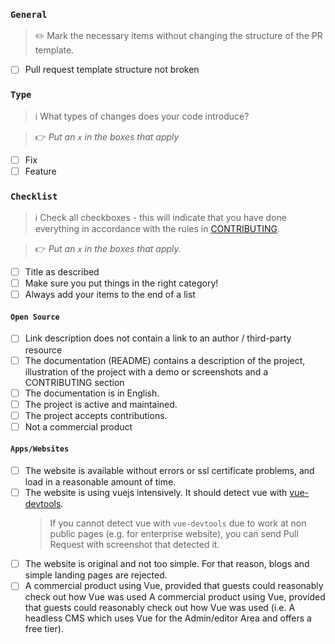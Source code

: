 ### `General`
> ✏️ Mark the necessary items without changing the structure of the PR template.

- [ ] Pull request template structure not broken

### `Type`

> ℹ️  What types of changes does your code introduce?

> 👉 _Put an `x` in the boxes that apply_

- [ ] Fix
- [ ] Feature 

### `Checklist`

> ℹ️  Check all checkboxes - this will indicate that you have done everything in accordance with the rules in [CONTRIBUTING](https://github.com/vuejs/awesome-vue/blob/master/.github/contributing.md).

> 👉  _Put an `x` in the boxes that apply._

- [ ] Title as described
- [ ] Make sure you put things in the right category!
- [ ] Always add your items to the end of a list

#### `Open Source`

- [ ] Link description does not contain a link to an author / third-party resource
- [ ] The documentation (README) contains a description of the project, illustration of the project with a demo or screenshots and a CONTRIBUTING section
- [ ] The documentation is in English.
- [ ] The project is active and maintained.
- [ ] The project accepts contributions.
- [ ] Not a commercial product

#### `Apps/Websites`

- [ ] The website is available without errors or ssl certificate problems, and load in a reasonable amount of time.
- [ ] The website is using vuejs intensively. It should detect vue with [vue-devtools](https://github.com/vuejs/vue-devtools).
  > If you cannot detect vue with `vue-devtools` due to work at non public pages (e.g. for enterprise website), you can send Pull Request with screenshot that detected it.
- [ ] The website is original and not too simple. For that reason, blogs and simple landing pages are rejected.
- [ ] A commercial product using Vue, provided that guests could reasonably check out how Vue was used A commercial product using Vue, provided that guests could reasonably check out how Vue was used (i.e. A headless CMS which uses Vue for the Admin/editor Area and offers a free tier).
